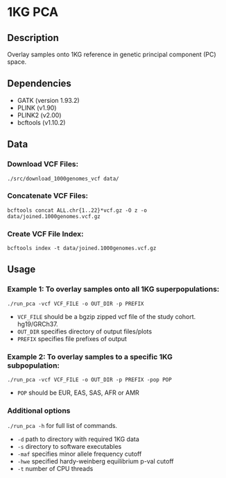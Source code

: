# 1KG PCA
## Description
Overlay samples onto 1KG reference in genetic principal component (PC) space. 

## Dependencies
 - GATK (version 1.93.2)
 - PLINK (v1.90)
 - PLINK2 (v2.00)
 - bcftools (v1.10.2)

## Data
### Download VCF Files:
`./src/download_1000genomes_vcf data/`
### Concatenate VCF Files:
`bcftools concat ALL.chr{1..22}*vcf.gz -O z -o data/joined.1000genomes.vcf.gz`
### Create VCF File Index:
`bcftools index -t data/joined.1000genomes.vcf.gz`

## Usage
### Example 1: To overlay samples onto all 1KG superpopulations:
`./run_pca -vcf VCF_FILE -o OUT_DIR -p PREFIX`
 - `VCF_FILE` should be a bgzip zipped vcf file of the study cohort. hg19/GRCh37.
 - `OUT_DIR` specifies directory of output files/plots
 - `PREFIX` specifies file prefixes of output 
 
### Example 2: To overlay samples to a specific 1KG subpopulation:
`./run_pca -vcf VCF_FILE -o OUT_DIR -p PREFIX -pop POP`
 - `POP` should be EUR, EAS, SAS, AFR or AMR
### Additional options
`./run_pca -h` for full list of commands. 
 - `-d` path to directory with required 1KG data
 - `-s` directory to software executables 
 - `-maf` specifies minor allele frequency cutoff 
 - `-hwe` specified hardy-weinberg equilibrium p-val cutoff
 - `-t` number of CPU threads 
